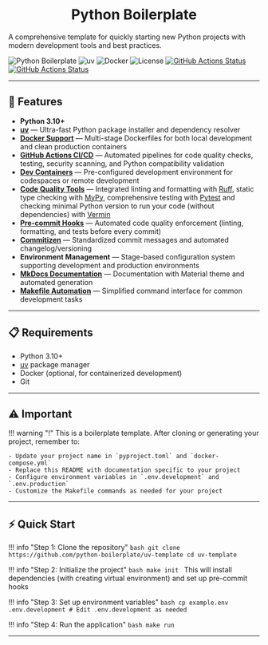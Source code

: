 <h1 align="center"> Python Boilerplate </h1>

A comprehensive template for quickly starting new Python projects with modern development tools and best practices.

![Python Boilerplate](https://img.shields.io/badge/python-3.10+-blue.svg)
![uv](https://img.shields.io/badge/uv-0.7.13-purple.svg)
![Docker](https://img.shields.io/badge/docker-enabled-blue.svg)
![License](https://img.shields.io/badge/license-MIT-green.svg)
[![GitHub Actions Status](https://github.com/monok8i/python-boilerplate/actions/workflows/code-quality.yml/badge.svg)](https://github.com/monok8i/python-boilerplate/actions/workflows/code-quality.yml)
[![GitHub Actions Status](https://github.com/monok8i/python-boilerplate/actions/workflows/codeql.yml/badge.svg)](https://github.com/monok8i/python-boilerplate/actions/workflows/codeql.yml)

---

## 🚀 Features

- **Python 3.10+**
- **[uv](https://docs.astral.sh/uv/)** — Ultra-fast Python package installer and dependency resolver
- **[Docker Support](https://docs.docker.com/)** — Multi-stage Dockerfiles for both local development and clean production containers
- **[GitHub Actions CI/CD](https://docs.github.com/en/actions)** — Automated pipelines for code quality checks, testing, security scanning, and Python compatibility validation
- **[Dev Containers](https://docs.github.com/en/codespaces/setting-up-your-project-for-codespaces/adding-a-dev-container-configuration/introduction-to-dev-containers)** — Pre-configured development environment for codespaces or remote development
- **[Code Quality Tools](https://docs.astral.sh/ruff/)** — Integrated linting and formatting with [Ruff](https://docs.astral.sh/ruff/), static type checking with [MyPy](https://mypy.readthedocs.io/en/stable/), comprehensive testing with [Pytest](https://docs.pytest.org/en/stable/) and checking minimal Python version to run your code (without dependencies) with [Vermin](https://github.com/netromdk/vermin)
- **[Pre-commit Hooks](https://pre-commit.com/)** — Automated code quality enforcement (linting, formatting, and tests before every commit)
- **[Commitizen](https://commitizen-tools.github.io/commitizen/)** — Standardized commit messages and automated changelog/versioning
- **Environment Management** — Stage-based configuration system supporting development and production environments
- **[MkDocs Documentation](https://www.mkdocs.org/)** — Documentation with Material theme and automated generation
- **[Makefile Automation](https://www.gnu.org/software/make/)** — Simplified command interface for common development tasks

---

## 📋 Requirements

- Python 3.10+
- [uv](https://docs.astral.sh/uv) package manager
- Docker (optional, for containerized development)
- Git

---

## ⚠️ Important

!!! warning "!"
    This is a boilerplate template.
    After cloning or generating your project, remember to:

    - Update your project name in `pyproject.toml` and `docker-compose.yml`
    - Replace this README with documentation specific to your project
    - Configure environment variables in `.env.development` and `.env.production`
    - Customize the Makefile commands as needed for your project
---

## ⚡ Quick Start

!!! info "Step 1: Clone the repository"
    ```bash
    git clone https://github.com/python-boilerplate/uv-template
    cd uv-template
    ```

!!! info "Step 2: Initialize the project"
    ```bash
    make init
    ```
    This will install dependencies (with creating virtual environment) and set up pre-commit hooks

!!! info "Step 3: Set up environment variables"
    ```bash
    cp example.env .env.development
    # Edit .env.development as needed
    ```

!!! info "Step 4: Run the application"
    ```bash
    make run
    ```

---
